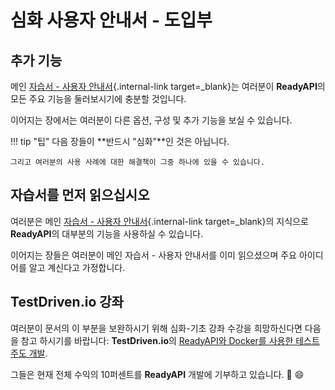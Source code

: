 # 심화 사용자 안내서 - 도입부

## 추가 기능

메인 [자습서 - 사용자 안내서](../tutorial/index.md){.internal-link target=_blank}는 여러분이 **ReadyAPI**의 모든 주요 기능을 둘러보시기에 충분할 것입니다.

이어지는 장에서는 여러분이 다른 옵션, 구성 및 추가 기능을 보실 수 있습니다.

!!! tip "팁"
    다음 장들이 **반드시 "심화"**인 것은 아닙니다.

    그리고 여러분의 사용 사례에 대한 해결책이 그중 하나에 있을 수 있습니다.

## 자습서를 먼저 읽으십시오

여러분은 메인 [자습서 - 사용자 안내서](../tutorial/index.md){.internal-link target=_blank}의 지식으로 **ReadyAPI**의 대부분의 기능을 사용하실 수 있습니다.

이어지는 장들은 여러분이 메인 자습서 - 사용자 안내서를 이미 읽으셨으며 주요 아이디어를 알고 계신다고 가정합니다.

## TestDriven.io 강좌

여러분이 문서의 이 부분을 보완하시기 위해 심화-기초 강좌 수강을 희망하신다면 다음을 참고 하시기를 바랍니다: **TestDriven.io**의 <a href="https://testdriven.io/courses/tdd-readyapi/" class="external-link" target="_blank">ReadyAPI와 Docker를 사용한 테스트 주도 개발</a>.

그들은 현재 전체 수익의 10퍼센트를 **ReadyAPI** 개발에 기부하고 있습니다. 🎉 😄
